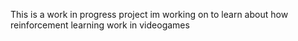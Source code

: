 This is a work in progress project im working on to learn about how reinforcement learning work in videogames 
